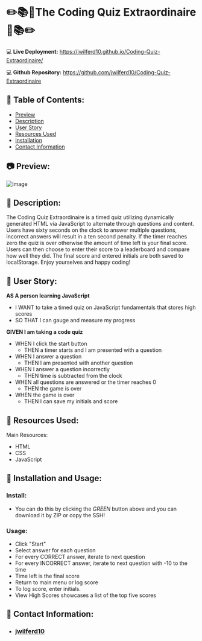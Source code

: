 # :pencil2::books::book:The Coding Quiz Extraordinaire:book::books::pencil2:

:computer: **Live Deployment:** https://jwilferd10.github.io/Coding-Quiz-Extraordinaire/

:computer: **Github Repository:** https://github.com/jwilferd10/Coding-Quiz-Extraordinaire

## :open_file_folder: Table of Contents:
  - [Preview](#camera-preview)
  - [Description](#wave-description)
  - [User Story](#book-user-story)
  - [Resources Used](#floppy_disk-resources-used)
  - [Installation](#minidisc-installation-and-usage)
  - [Contact Information](#e-mail-contact-information)

## :camera: Preview:
![image](assets/img/demo.gif)

## :wave: Description: 
<p> 
The Coding Quiz Extraordinaire is a timed quiz utilizing dynamically generated HTML via JavaScript to alternate through questions and content. Users have sixty seconds on the clock to answer multiple questions, incorrect answers will result in a ten second penalty. If the timer reaches zero the quiz is over otherwise the amount of time left is your final score. Users can then choose to enter their score to a leaderboard and compare how well they did. The final score and entered initials are both saved to localStorage. Enjoy yourselves and happy coding!
</p>
  
## :book: User Story:
**AS A person learning JavaScript**
- I WANT to take a timed quiz on JavaScript fundamentals that stores high scores
- SO THAT I can gauge and measure my progress 

**GIVEN I am taking a code quiz**
- WHEN I click the start button
  - THEN a timer starts and I am presented with a question
- WHEN I answer a question
  - THEN I am presented with another question
- WHEN I answer a question incorrectly
  - THEN time is subtracted from the clock
- WHEN all questions are answered or the timer reaches 0
  - THEN the game is over
- WHEN the game is over
  - THEN I can save my initials and score

## :floppy_disk: Resources Used:
Main Resources:
- HTML
- CSS
- JavaScript

## :minidisc: Installation and Usage:
### Install:
- You can do this by clicking the *GREEN* button above and you can download it by ZIP or copy the SSH!
### Usage:
- Click "Start"
- Select answer for each question
- For every CORRECT answer, iterate to next question
- For every INCORRECT answer, iterate to next question with -10 to the time
- Time left is the final score
- Return to main menu or log score
- To log score, enter initials.
- View High Scores showcases a list of the top five scores 

## :e-mail: Contact Information:
- ### [jwilferd10](https://github.com/jwilferd10)
